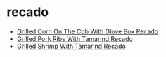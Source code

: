 # recado

 * [Grilled Corn On The Cob With Glove Box Recado](../../index/g/grilled-corn-on-the-cob-with-glove-box-recado-51249420.json)
 * [Grilled Pork Ribs With Tamarind Recado](../../index/g/grilled-pork-ribs-with-tamarind-recado-12682.json)
 * [Grilled Shrimp With Tamarind Recado](../../index/g/grilled-shrimp-with-tamarind-recado-12681.json)
